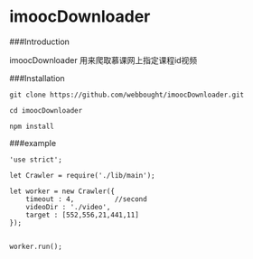 # imoocDownloader

###Introduction

imoocDownloader 用来爬取慕课网上指定课程id视频


###Installation

```
git clone https://github.com/webbought/imoocDownloader.git

cd imoocDownloader 

npm install
```

###example
```
'use strict';

let Crawler = require('./lib/main');

let worker = new Crawler({
    timeout : 4,          //second
	videoDir : './video',
    target : [552,556,21,441,11]  
});


worker.run();
```
